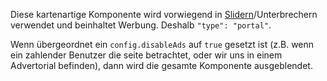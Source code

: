 Diese kartenartige Komponente wird vorwiegend in [Slidern](#slider)/Unterbrechern verwendet und beinhaltet Werbung. Deshalb `"type": "portal"`.

Wenn übergeordnet ein `config.disableAds` auf `true` gesetzt ist (z.B. wenn ein zahlender Benutzer die seite betrachtet, oder wir uns in einem Advertorial befinden), dann wird die gesamte Komponente ausgeblendet.
